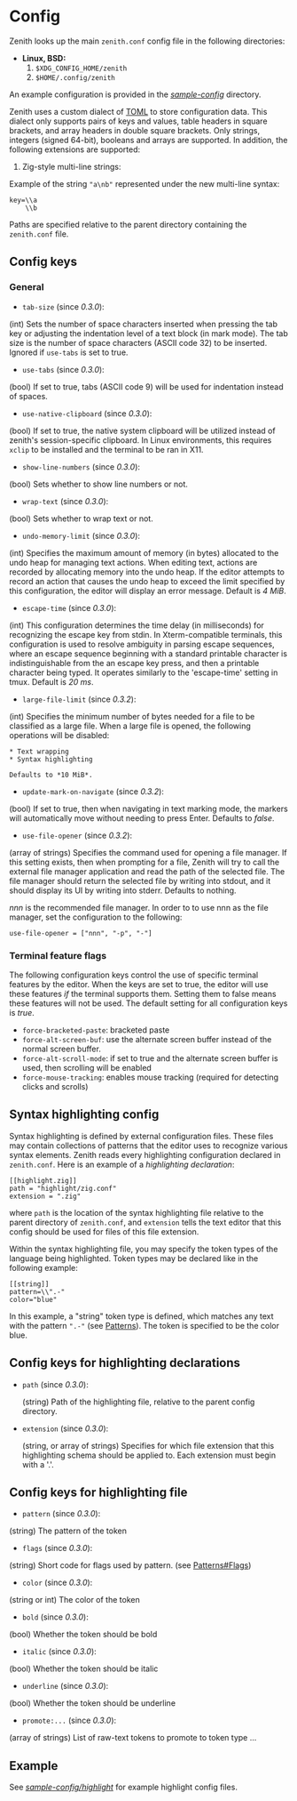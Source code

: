 # Config

Zenith looks up the main `zenith.conf` config file in the following directories:

  * **Linux, BSD:**
    1. `$XDG_CONFIG_HOME/zenith`
    2. `$HOME/.config/zenith`

An example configuration is provided in the *[sample-config](./sample-config)* directory.

Zenith uses a custom dialect of [TOML](https://toml.io/en/v1.0.0) to store configuration data. This dialect only supports pairs of keys and values, table headers in square brackets, and array headers in double square brackets. Only strings, integers (signed 64-bit), booleans and arrays are supported. In addition, the following extensions are supported:

  1. Zig-style multi-line strings:
  
  Example of the string `"a\nb"` represented under the new multi-line syntax:

```
key=\\a
    \\b
```

Paths are specified relative to the parent directory containing the `zenith.conf` file.

## Config keys

### General

  * `tab-size` (since *0.3.0*):
  
  (int) Sets the number of space characters inserted when pressing the tab key or adjusting the indentation level of a text block (in mark mode). The tab size is the number of space characters (ASCII code 32) to be inserted. Ignored if `use-tabs` is set to true.

  * `use-tabs` (since *0.3.0*):
  
  (bool) If set to true, tabs (ASCII code 9) will be used for indentation instead of spaces.
  
  * `use-native-clipboard` (since *0.3.0*):
  
  (bool) If set to true, the native system clipboard will be utilized instead of zenith's session-specific clipboard. In Linux environments, this requires `xclip` to be installed and the terminal to be ran in X11.

  * `show-line-numbers` (since *0.3.0*):
  
  (bool) Sets whether to show line numbers or not.
  
  * `wrap-text` (since *0.3.0*):
  
  (bool) Sets whether to wrap text or not.
  
  * `undo-memory-limit` (since *0.3.0*):
  
  (int) Specifies the maximum amount of memory (in bytes) allocated to the undo heap for managing text actions. When editing text, actions are recorded by allocating memory into the undo heap. If the editor attempts to record an action that causes the undo heap to exceed the limit specified by this configuration, the editor will display an error message. Default is *4 MiB*.

  * `escape-time` (since *0.3.0*):
  
  (int) This configuration determines the time delay (in milliseconds) for recognizing the escape key from stdin. In Xterm-compatible terminals, this configuration is used to resolve ambiguity in parsing escape sequences, where an escape sequence beginning with a standard printable character is indistinguishable from the an escape key press, and then a printable character being typed. It operates similarly to the 'escape-time' setting in tmux. Default is *20 ms*.
 
  * `large-file-limit` (since *0.3.2*):
  
  (int) Specifies the minimum number of bytes needed for a file to be classified as a large file. When a large file is opened, the following operations will be disabled:

    * Text wrapping
    * Syntax highlighting
    
    Defaults to *10 MiB*.
  
  * `update-mark-on-navigate` (since *0.3.2*):
  
  (bool) If set to true, then when navigating in text marking mode, the markers will automatically move without needing to press Enter. Defaults to *false*.

  * `use-file-opener` (since *0.3.2*):
  
  (array of strings) Specifies the command used for opening a file manager. If this setting exists, then when prompting for a file, Zenith will try to call the external file manager application and read the path of the selected file. The file manager should return the selected file by writing into stdout, and it should display its UI by writing into stderr. Defaults to nothing.

  *nnn* is the recommended file manager. In order to to use nnn as the file manager, set the configuration to the following:
  
```
use-file-opener = ["nnn", "-p", "-"]
```

### Terminal feature flags

The following configuration keys control the use of specific terminal features by the editor. When the keys are set to true, the editor will use these features *if* the terminal supports them. Setting them to false means these features will not be used. The default setting for all configuration keys is *true*.

  * `force-bracketed-paste`: bracketed paste
  * `force-alt-screen-buf`: use the alternate screen buffer instead of the normal screen buffer.
  * `force-alt-scroll-mode`: if set to true and the alternate screen buffer is used, then scrolling will be enabled
  * `force-mouse-tracking`: enables mouse tracking (required for detecting clicks and scrolls)

## Syntax highlighting config

Syntax highlighting is defined by external configuration files. These files may contain collections of patterns that the editor uses to recognize various syntax elements. Zenith reads every highlighting configuration declared in `zenith.conf`. Here is an example of a *highlighting declaration*:

```
[[highlight.zig]]
path = "highlight/zig.conf"
extension = ".zig"
```

where `path` is the location of the syntax highlighting file relative to the parent directory of `zenith.conf`, and `extension` tells the text editor that this config should be used for files of this file extension.

Within the syntax highlighting file, you may specify the token types of the language being highlighted. Token types may be declared like in the following example:

```
[[string]]
pattern=\\".-"
color="blue"
```

In this example, a "string" token type is defined, which matches any text with the pattern `".-"` (see [Patterns](./patterns.md)). The token is specified to be the color blue.

## Config keys for highlighting declarations

  * `path` (since *0.3.0*):
    
    (string) Path of the highlighting file, relative to the parent config directory.
    
  * `extension` (since *0.3.0*):
  
    (string, or array of strings) Specifies for which file extension that this highlighting schema should be applied to. Each extension must begin with a '.'.

## Config keys for highlighting file

  * `pattern` (since *0.3.0*):
  
  (string) The pattern of the token
  
  * `flags` (since *0.3.0*):
  
  (string) Short code for flags used by pattern. (see [Patterns#Flags](./patterns.md#flags))
    
  * `color` (since *0.3.0*):
  
  (string or int) The color of the token

  * `bold` (since *0.3.0*):
  
  (bool) Whether the token should be bold
  
  * `italic` (since *0.3.0*):
  
  (bool) Whether the token should be italic
  
  * `underline` (since *0.3.0*):
  
  (bool) Whether the token should be underline

  * `promote:...` (since *0.3.0*):
  
  (array of strings) List of raw-text tokens to promote to token type ...

## Example

See *[sample-config/highlight](./sample-config/highlight)* for example highlight config files.